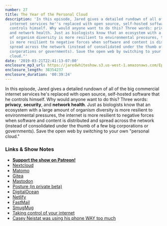 ```yaml
---
number: 27
title: The Year of the Personal Cloud
description: 'In this episode, Jared gives a detailed rundown of all of the big commercial
  internet services he''s replaced with open source, self-hosted software that he
  controls himself. Why would anyone want to do this? Three words: privacy, security,
  and network health. Just as biologists know that an ecosystem with a large amount
  of organism diversity is more resilient to environmental pressures, the internet
  is more resilient to negative forces when software and content is distributed and
  spread across the network (instead of consolidated under the thumb of a few big
  corporations or governments). Save the open web by switching to your own "personal
  cloud."'
date: '2019-03-21T22:41:13-07:00'
enclosure_mp3_url: https://jaredwhiteshow.s3.us-west-1.amazonaws.com/Episode%2027%20-%20The%20Year%20of%20the%20Personal%20Cloud.mp3
enclosure_length: 38354237
enclosure_duration: '00:39:24'
---
```


In this episode, Jared gives a detailed rundown of all of the big commercial internet services he's replaced with open source, self-hosted software that he controls himself. Why would anyone want to do this? Three words: **privacy**, **security**, and **network health**. Just as biologists know that an ecosystem with a large amount of organism diversity is more resilient to environmental pressures, the internet is more resilient to negative forces when software and content is distributed and spread across the network (instead of consolidated under the thumb of a few big corporations or governments). Save the open web by switching to your own "personal cloud."

### Links & Show Notes

* <a href="https://www.patreon.com/essentiallifejared" rel="payment"><strong>Support the show on Patreon!</strong></a>
* [Nextcloud](https://nextcloud.com)
* [Matomo](https://matomo.org)
* [Gitea](https://gitea.io/en-us/)
* [Mastodon](https://joinmastodon.org)
* [Posture (in private beta)](https://posture.news)
* [DigitalOcean](https://digitalocean.com)
* [Netlify](https://www.netlify.com)
* [FastMail](https://fastmail.com)
* [SmugMug](https://smugmug.com)
* [Taking control of your internet](http://blairreeves.me/2019/03/08/taking-control-of-your-internet/)
* [Casey Neistat was using his phone WAY too much](https://youtube.com/watch?v=6DfP10OeDP0)